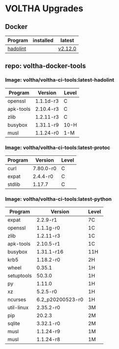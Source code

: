VOLTHA Upgrades
===============

Docker
------

| Program | installed | latest |
| ------- | --------- | -------|
| [hadolint](https://github.com/hadolint/hadolint) | | [v2.12.0](https://github.com/hadolint/hadolint/releases/tag/v2.12.0) |


## repo: voltha-docker-tools

### Image: voltha/voltha-ci-tools:latest-hadolint

| Program   | Version   | Level |
| --------- | -------   | ----- |
| openssl   | 1.1.1d-r3 | C     |
| apk-tools | 2.10.4-r3 | C     |
| zlib      | 1.2.11-r3 | C     |
| busybox   | 1.31.1-r9 | 10-H  |
| musl      | 1.1.24-r0 | 1-M   |

### Image: voltha/voltha-ci-tools:latest-protoc

| Program   | Version   | Level |
| --------- | -------   | ----- |
| curl      | 7.80.0-r0 | C     |
| expat     | 2.4.4-r0  | C     |
| stdlib    | 1.17.7    | C     |

### Image: voltha/voltha-ci-tools:latest-python

| Program    | Version          | Level |
| ---------- | ---------------- | ----- |
| expat      | 2.2.9-r1         | 7C    |
| openssl    | 1.1.1g-r0        | 1C    |
| zlib       | 1.2.11-r3        | 1C    |
| apk-tools  | 2.10.5-r1        | 1C    |
| busybox    | 1.31.1-r16       | 11H   |
| krb5       | 1.18.2-r0        | 2H    |
| wheel      | 0.35.1           | 1H    |
| setuptools | 50.3.0           | 1H    |
| py         | 1.11.0           | 1H    |
| xz         | 5.2.5-r0         | 1H    |
| ncurses    | 6.2_p20200523-r0 | 1H    |
| util-linux | 2.35.2-r0        | 3M    |
| pip        | 20.2.3           | 2M    |
| sqlite     | 3.32.1-r0        | 2M    |
| musl       | 1.1.24-r9        | 1M    |
| musl       | 1.1.24-r8        | 1M    |